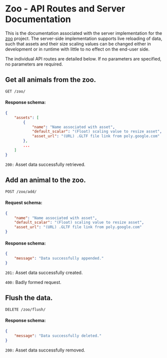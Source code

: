 # Zoo - API Routes and Server Documentation

This is the documentation associated with the server implementation for the
[zoo](https://github.com/sharmavins23/Zoo) project. The server-side
implementation supports live reloading of data, such that assets and their
size scaling values can be changed either in development or in runtime with
little to no effect on the end-user side.

The individual API routes are detailed below. If no parameters are specified,
no parameters are required.

## Get all animals from the zoo.

`GET /zoo/`

#### Response schema:

```json
{
    "assets": [
        {
            "name": "Name associated with asset",
            "default_scalar": "(Float) scaling value to resize asset",
            "asset_url": "(URL) .GLTF file link from poly.google.com"
        },
        ...
    ]
}
```

`200:` Asset data successfully retrieved.

## Add an animal to the zoo.

`POST /zoo/add/`

#### Request schema:

```json
{
    "name": "Name associated with asset",
    "default_scalar": "(Float) scaling value to resize asset",
    "asset_url": "(URL) .GLTF file link from poly.google.com"
}
```

#### Response schema:

```json
{
    "message": "Data successfully appended."
}
```

`201:` Asset data successfully created.

`400:` Badly formed request.

## Flush the data.

`DELETE /zoo/flush/`

#### Response schema:

```json
{
    "message": "Data successfully deleted."
}
```

`200:` Asset data successfully removed.
